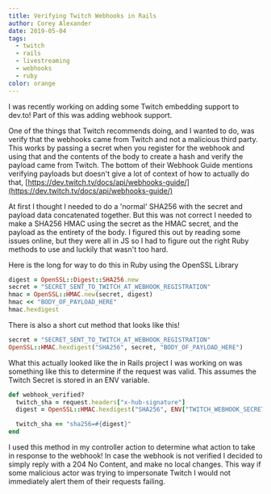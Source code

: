 ```yaml
---
title: Verifying Twitch Webhooks in Rails
author: Corey Alexander
date: 2019-05-04
tags:
  - twitch
  - rails
  - livestreaming
  - webhooks
  - ruby
color: orange
---
```


I was recently working on adding some Twitch embedding support to dev.to! Part of this was adding webhook support.

One of the things that Twitch recommends doing, and I wanted to do, was verify that the webhooks came from Twitch and not a malicious third party. This works by passing a secret when you register for the webhook and using that and the contents of the body to create a hash and verify the payload came from Twitch.
The bottom of their Webhook Guide mentions verifying payloads but doesn't give a lot of context of how to actually do that, [https://dev.twitch.tv/docs/api/webhooks-guide/](https://dev.twitch.tv/docs/api/webhooks-guide/)

At first I thought I needed to do a 'normal' SHA256 with the secret and payload data concatenated together. But this was not correct I needed to make a SHA256 HMAC using the secret as the HMAC secret, and the payload as the entirety of the body. I figured this out by reading some issues online, but they were all in JS so I had to figure out the right Ruby methods to use and luckily that wasn't too hard.

Here is the long for way to do this in Ruby using the OpenSSL Library

```ruby
digest = OpenSSL::Digest::SHA256.new
secret = "SECRET_SENT_TO_TWITCH_AT_WEBHOOK_REGISTRATION"
hmac = OpenSSL::HMAC.new(secret, digest)
hmac << "BODY_OF_PAYLOAD_HERE"
hmac.hexdigest
```

There is also a short cut method that looks like this!

```ruby
secret = "SECRET_SENT_TO_TWITCH_AT_WEBHOOK_REGISTRATION"
OpenSSL::HMAC.hexdigest("SHA256", secret, "BODY_OF_PAYLOAD_HERE")
```

What this actually looked like the in Rails project I was working on was something like this to determine if the request was valid. This assumes the Twitch Secret is stored in an ENV variable.

```ruby
def webhook_verified?
  twitch_sha = request.headers["x-hub-signature"]
  digest = OpenSSL::HMAC.hexdigest("SHA256", ENV["TWITCH_WEBHOOK_SECRET"], request.raw_post)

  twitch_sha == "sha256=#{digest}"
end
```

I used this method in my controller action to determine what action to take in response to the webhook! In case the webhook is not verified I decided to simply reply with a 204 No Content, and make no local changes. This way if some malicious actor was trying to impersonate Twitch I would not immediately alert them of their requests failing.
